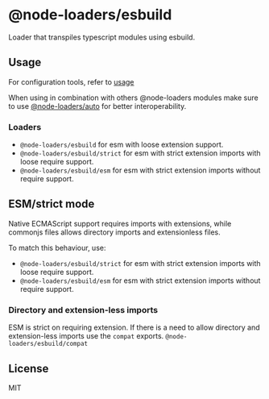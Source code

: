# @node-loaders/esbuild

Loader that transpiles typescript modules using esbuild.

## Usage

For configuration tools, refer to [usage](https://github.com/node-loaders/loaders#usage)

When using in combination with others @node-loaders modules make sure to use [@node-loaders/auto](https://github.com/node-loaders/loaders/tree/main/workspaces/auto#node-loadersauto) for better interoperability.

### Loaders

- `@node-loaders/esbuild` for esm with loose extension support.
- `@node-loaders/esbuild/strict` for esm with strict extension imports with loose require support.
- `@node-loaders/esbuild/esm` for esm with strict extension imports without require support.

## ESM/strict mode

Native ECMAScript support requires imports with extensions, while commonjs files allows directory imports and extensionless files.

To match this behaviour, use:

- `@node-loaders/esbuild/strict` for esm with strict extension imports with loose require support.
- `@node-loaders/esbuild/esm` for esm with strict extension imports without require support.

### Directory and extension-less imports

ESM is strict on requiring extension.
If there is a need to allow directory and extension-less imports use the `compat` exports.
`@node-loaders/esbuild/compat`

## License

MIT
